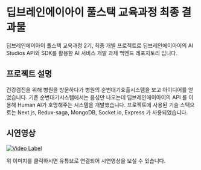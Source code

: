 # 딥브레인에이아이 풀스택 교육과정 최종 결과물
딥브레인에이아이 풀스택 교육과정 2기, 최종 개별 프로젝트로 딥브레인에이아이의 AI Studios API와 SDK를 활용한 AI 서비스 개발 과제 백엔드 레포지토리 입니다.

프로젝트 설명
---
건강검진을 위해 병원을 방문하다가 병원의 순번대기호출시스템을 보고 아이디어를 얻었습니다. 기존 순번대기시스템에서는 음성만 나오는데 딥브레인에이아이의 API 를 이용해 Human AI가 호명해주는 시스템을 개발했습니다. 프로젝트에 사용된 기술 스택으로는 Next.js, Redux-saga, MongoDB, Socket.io, Express 가 사용되었습니다.

시연영상
---
[![Video Label](http://img.youtube.com/vi/FEdhb2Zo9D0/0.jpg)](https://youtu.be/FEdhb2Zo9D0)

위 이미지를 클릭하시면 유튜브로 연결되어 시연영상을 보실 수 있습니다.
